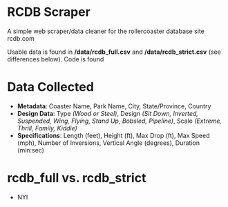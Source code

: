 # RCDB Scraper
A simple web scraper/data cleaner for the rollercoaster database site rcdb.com

Usable data is found in **/data/rcdb_full.csv** and **/data/rcdb_strict.csv** (see differences below).
Code is found 

# Data Collected
- **Metadata**: Coaster Name, Park Name, City, State/Province, Country
- **Design Data**: Type *(Wood or Steel)*, Design *(Sit Down, Inverted, Suspended, Wing, Flying, Stand Up, Bobsled, Pipeline)*, Scale *(Extreme, Thrill, Family, Kiddie)*
- **Specifications**: Length (feet), Height (ft), Max Drop (ft), Max Speed (mph), Number of Inversions, Vertical Angle (degrees), Duration (min:sec)

# rcdb_full vs. rcdb_strict
- NYI
